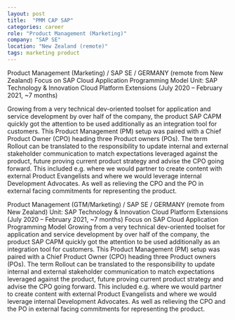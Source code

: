 ```yaml
---
layout: post
title:  "PMM CAP SAP"
categories: career
role: "Product Management (Marketing)"
company: "SAP SE"
location: "New Zealand (remote)"
tags: marketing product
---
```


Product Management (Marketing) / SAP SE / GERMANY (remote from New Zealand)
Focus on SAP Cloud Application Programming Model 
Unit: SAP Technology & Innovation Cloud Platform Extensions (July 2020 – February 2021, ~7 months)
<!--more-->

Growing from a very technical dev-oriented toolset for application and service development by over half of the company, the product SAP CAPM quickly got the attention to be used additionally as an integration tool for customers. 
This Product Management (PM) setup was paired with a Chief Product Owner (CPO) heading three Product owners (POs). The term Rollout can be translated to the responsibility to update internal and external stakeholder communication to match expectations leveraged against the product, future proving current product strategy and advise the CPO going forward. This included e.g. where we would partner to create content with external Product Evangelists and where we would leverage internal Development Advocates. As well as relieving the CPO and the PO in external facing commitments for representing the product.



Product Management (GTM/Marketing) / SAP SE / GERMANY (remote from New Zealand)
Unit: SAP Technology & Innovation Cloud Platform Extensions (July 2020 – February 2021, ~7 months)
Focus on SAP Cloud Application Programming Model Growing from a very technical dev-oriented toolset for application and service development by over half of the company, the product SAP CAPM quickly got the attention to be used additionally as an integration tool for customers. 
This Product Management (PM) setup was paired with a Chief Product Owner (CPO) heading three Product owners (POs). The term Rollout can be translated to the responsibility to update internal and external stakeholder communication to match expectations leveraged against the product, future proving current product strategy and advise the CPO going forward. This included e.g. where we would partner to create content with external Product Evangelists and where we would leverage internal Development Advocates. As well as relieving the CPO and the PO in external facing commitments for representing the product.
